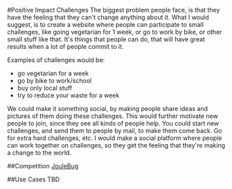 #Positive Impact Challenges
The biggest problem people face, is that they have the feeling that they can't change anything about it.
What I would suggest, is to create a website where people can participate to small challenges, like going vegetarian for 1 week, or go to work by bike, or other small stuff like that. It's things that people can do, that will have great results when a lot of people commit to it.

Examples of challenges would be:
* go vegetarian for a week
* go by bike to work/school
* buy only local stuff
* try to reduce your waste for a week

We could make it something social, by making people share ideas and pictures of them doing these challenges. This would further motivate new people to join, since they see all kinds of people help.
You could start new challenges, and send them to people by mail, to make them come back. Go for extra hard challenges, etc.
I would make a social platform where people can work together on challenges, so they get the feeling that they're making a change to the world.

##Competition
[JouleBug](https://joulebug.com/)

##Use Cases
TBD
